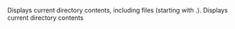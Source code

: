 Displays current directory contents, including files (starting with .).
Displays current directory contents

